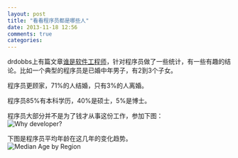```yaml
---
layout: post
title: "看看程序员都是哪些人"
date: 2013-11-18 12:56
comments: true
categories: 
---
```


drdobbs上有篇文章[谁是软件工程师](http://www.drdobbs.com/architecture-and-design/who-are-software-developers/240162014)，针对程序员做了一些统计，有一些有趣的结论。比如一个典型的程序员是已婚中年男子，有2到3个子女。

程序员更顾家，71%的人结婚，只有3%的人离婚。

程序员85%有本科学历，40%是硕士，5%是博士。

程序员大部分并不是为了钱才从事这份工作，参加下图：  
![Why developer?](http://twimgs.com/ddj/images/article/2013/1013/who2.gif)

下图是程序员平均年龄在这几年的变化趋势。  
![Median Age by Region](http://twimgs.com/ddj/images/article/2013/1013/who1.gif)


